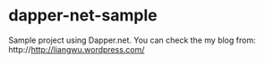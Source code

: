 dapper-net-sample
=================

Sample project using Dapper.net. You can check the my blog from: http://http://liangwu.wordpress.com/

